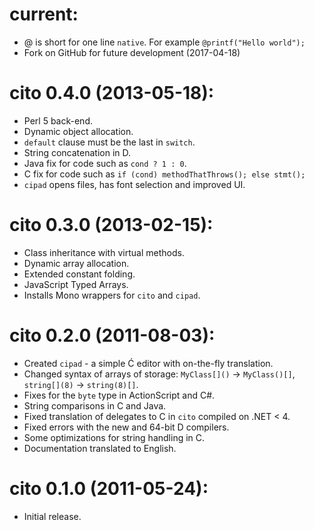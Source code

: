 # current:
- @ is short for one line `native`. For example `@printf("Hello world");`
- Fork on GitHub for future development (2017-04-18)

# cito 0.4.0 (2013-05-18):
- Perl 5 back-end.
- Dynamic object allocation.
- `default` clause must be the last in `switch`.
- String concatenation in D.
- Java fix for code such as `cond ? 1 : 0`.
- C fix for code such as `if (cond) methodThatThrows(); else stmt();`
- `cipad` opens files, has font selection and improved UI.

# cito 0.3.0 (2013-02-15):
- Class inheritance with virtual methods.
- Dynamic array allocation.
- Extended constant folding.
- JavaScript Typed Arrays.
- Installs Mono wrappers for `cito` and `cipad`.

# cito 0.2.0 (2011-08-03):
- Created `cipad` - a simple Ć editor with on-the-fly translation.
- Changed syntax of arrays of storage: `MyClass[]()` -> `MyClass()[]`, `string[](8)` -> `string(8)[]`.
- Fixes for the `byte` type in ActionScript and C#.
- String comparisons in C and Java.
- Fixed translation of delegates to C in `cito` compiled on .NET < 4.
- Fixed errors with the new and 64-bit D compilers.
- Some optimizations for string handling in C.
- Documentation translated to English.

# cito 0.1.0 (2011-05-24):
- Initial release. 
